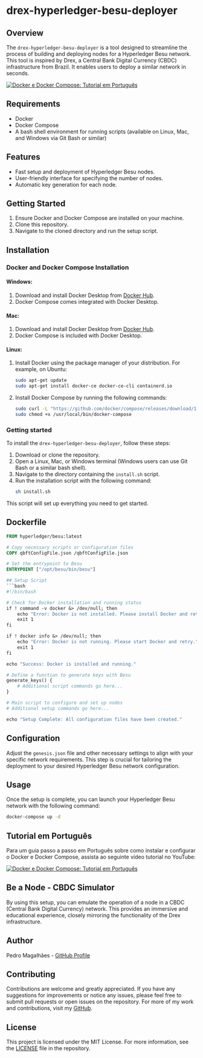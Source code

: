 # drex-hyperledger-besu-deployer

## Overview
The `drex-hyperledger-besu-deployer` is a tool designed to streamline the process of building and deploying nodes for a Hyperledger Besu network. This tool is inspired by Drex, a Central Bank Digital Currency (CBDC) infrastructure from Brazil. It enables users to deploy a similar network in seconds.

[![Docker e Docker Compose: Tutorial em Português](https://i.ibb.co/7bc5K4v/CBDC3-MINUTES.jpg)](https://www.youtube.com/watch?v=wcjsAaBnzNI)

## Requirements
- Docker
- Docker Compose
- A bash shell environment for running scripts (available on Linux, Mac, and Windows via Git Bash or similar)

## Features
- Fast setup and deployment of Hyperledger Besu nodes.
- User-friendly interface for specifying the number of nodes.
- Automatic key generation for each node.

## Getting Started
1. Ensure Docker and Docker Compose are installed on your machine.
2. Clone this repository.
3. Navigate to the cloned directory and run the setup script.

## Installation

### Docker and Docker Compose Installation

#### Windows:
1. Download and install Docker Desktop from [Docker Hub](https://hub.docker.com/editions/community/docker-ce-desktop-windows).
2. Docker Compose comes integrated with Docker Desktop.

#### Mac:
1. Download and install Docker Desktop from [Docker Hub](https://hub.docker.com/editions/community/docker-ce-desktop-mac).
2. Docker Compose is included with Docker Desktop.

#### Linux:
1. Install Docker using the package manager of your distribution. For example, on Ubuntu:
   ```bash
   sudo apt-get update
   sudo apt-get install docker-ce docker-ce-cli containerd.io
    ```

2. Install Docker Compose by running the following commands:
   ```bash
   sudo curl -L "https://github.com/docker/compose/releases/download/1.29.2/docker-compose-$(uname -s)-$(uname -m)" -o /usr/local/bin/docker-compose
   sudo chmod +x /usr/local/bin/docker-compose
   ```

### Getting started
To install the `drex-hyperledger-besu-deployer`, follow these steps:
1. Download or clone the repository.
2. Open a Linux, Mac, or Windows terminal (Windows users can use Git Bash or a similar bash shell).
3. Navigate to the directory containing the `install.sh` script.
4. Run the installation script with the following command:
   ```bash
   sh install.sh
   ```
This script will set up everything you need to get started.

## Dockerfile
```Dockerfile
FROM hyperledger/besu:latest

# Copy necessary scripts or configuration files
COPY qbftConfigFile.json /qbftConfigFile.json

# Set the entrypoint to Besu
ENTRYPOINT ["/opt/besu/bin/besu"]

## Setup Script
```bash
#!/bin/bash

# Check for Docker installation and running status
if ! command -v docker &> /dev/null; then
    echo "Error: Docker is not installed. Please install Docker and retry."
    exit 1
fi

if ! docker info &> /dev/null; then
    echo "Error: Docker is not running. Please start Docker and retry."
    exit 1
fi

echo "Success: Docker is installed and running."

# Define a function to generate keys with Besu
generate_keys() {
    # Additional script commands go here...
}

# Main script to configure and set up nodes
# Additional setup commands go here...

echo "Setup Complete: All configuration files have been created."
```

## Configuration
Adjust the `genesis.json` file and other necessary settings to align with your specific network requirements. This step is crucial for tailoring the deployment to your desired Hyperledger Besu network configuration.

## Usage
Once the setup is complete, you can launch your Hyperledger Besu network with the following command:
```bash
docker-compose up -d
```

## Tutorial em Português
Para um guia passo a passo em Português sobre como instalar e configurar o Docker e Docker Compose, assista ao seguinte vídeo tutorial no YouTube:

[![Docker e Docker Compose: Tutorial em Português](https://img.youtube.com/vi/MzwDAqvCnWY/0.jpg)](https://www.youtube.com/watch?v=MzwDAqvCnWY)

## Be a Node - CBDC Simulator
By using this setup, you can emulate the operation of a node in a CBDC (Central Bank Digital Currency) network. This provides an immersive and educational experience, closely mirroring the functionality of the Drex infrastructure.

## Author
Pedro Magalhães - [GitHub Profile](https://github.com/pedrosgmagalhaes)

## Contributing
Contributions are welcome and greatly appreciated. If you have any suggestions for improvements or notice any issues, please feel free to submit pull requests or open issues on the repository. For more of my work and contributions, visit my [GitHub](https://github.com/pedrosgmagalhaes).

## License
This project is licensed under the MIT License. For more information, see the [LICENSE](LICENSE) file in the repository.
